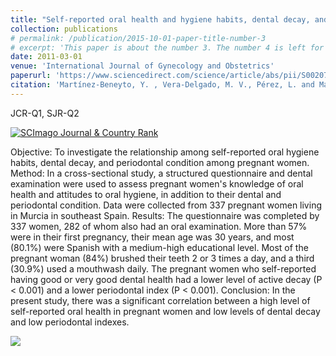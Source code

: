 ```yaml
---
title: "Self-reported oral health and hygiene habits, dental decay, and periodontal condition among pregnant European women"
collection: publications
# permalink: /publication/2015-10-01-paper-title-number-3
# excerpt: 'This paper is about the number 3. The number 4 is left for future work.'
date: 2011-03-01
venue: 'International Journal of Gynecology and Obstetrics'
paperurl: 'https://www.sciencedirect.com/science/article/abs/pii/S002072921100155X'
citation: 'Martínez‐Beneyto, Y. , Vera‐Delgado, M. V., Pérez, L. and Maurandi, A. (2011), Self‐reported oral health and hygiene habits, dental decay, and periodontal condition among pregnant European women. <i>International Journal of Gynecology & Obstetrics</i>, 114: 18-22. <doi:10.1016/j.ijgo.2011.03.003>'
---
```

 JCR-Q1, SJR-Q2

<a href="https://www.scimagojr.com/journalsearch.php?q=27521&amp;tip=sid&amp;exact=no" title="SCImago Journal &amp; Country Rank"><img border="0" src="https://www.scimagojr.com/journal_img.php?id=27521" alt="SCImago Journal &amp; Country Rank"  /></a>


Objective: To investigate the relationship among self-reported oral hygiene habits, dental decay, and periodontal condition among pregnant women.
Method: In a cross-sectional study, a structured questionnaire and dental examination were used to assess pregnant women's knowledge of oral health and attitudes to oral hygiene, in addition to their dental and periodontal condition. Data were collected from 337 pregnant women living in Murcia in southeast Spain.
Results: The questionnaire was completed by 337 women, 282 of whom also had an oral examination. More than 57% were in their first pregnancy, their mean age was 30 years, and most (80.1%) were Spanish with a medium-high educational level. Most of the pregnant woman (84%) brushed their teeth 2 or 3 times a day, and a third (30.9%) used a mouthwash daily. The pregnant women who self-reported having good or very good dental health had a lower level of active decay (P < 0.001) and a lower periodontal index (P < 0.001).
Conclusion: In the present study, there was a significant correlation between a high level of self-reported oral health in pregnant women and low levels of dental decay and low periodontal indexes.


![](https://amaurandi.github.io/files/jgynecology.png)
